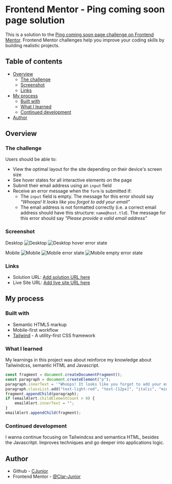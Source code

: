 # Frontend Mentor - Ping coming soon page solution

This is a solution to the [Ping coming soon page challenge on Frontend Mentor](https://www.frontendmentor.io/challenges/ping-single-column-coming-soon-page-5cadd051fec04111f7b848da). Frontend Mentor challenges help you improve your coding skills by building realistic projects.

## Table of contents

-   [Overview](#overview)
    -   [The challenge](#the-challenge)
    -   [Screenshot](#screenshot)
    -   [Links](#links)
-   [My process](#my-process)
    -   [Built with](#built-with)
    -   [What I learned](#what-i-learned)
    -   [Continued development](#continued-development)
-   [Author](#author)

## Overview

### The challenge

Users should be able to:

-   View the optimal layout for the site depending on their device's screen size
-   See hover states for all interactive elements on the page
-   Submit their email address using an `input` field
-   Receive an error message when the `form` is submitted if:
    -   The `input` field is empty. The message for this error should say _"Whoops! It looks like you forgot to add your email"_
    -   The email address is not formatted correctly (i.e. a correct email address should have this structure: `name@host.tld`). The message for this error should say _"Please provide a valid email address"_

### Screenshot

Desktop
![Desktop](./preview/desktop.png)
![Desktop hover error state](./preview/desktop-hover-error-state.png)

Mobile
![Mobile](./preview/mobile.png)
![Mobile error state](./preview/mobile-error-state.png)
![Mobile empty error state](./preview/mobile-empty-error-state.png)

### Links

-   Solution URL: [Add solution URL here](https://your-solution-url.com)
-   Live Site URL: [Add live site URL here](https://your-live-site-url.com)

## My process

### Built with

-   Semantic HTML5 markup
-   Mobile-first workflow
-   [Tailwind](https://tailwindcss.com/) - A utility-first CSS framework

### What I learned

My learnings in this project was about reinforce my knowledge about Tailwindcss, semantic HTML and Javascript.

```js
const fragment = document.createDocumentFragment();
const paragraph = document.createElement("p");
paragraph.innerText = '"Whoops! It looks like you forgot to add your email"';
paragraph.classList.add("text-light-red", "text-[12px]", "italic", "min-md:text-start", "min-md:px-8");
fragment.appendChild(paragraph);
if (emailAlert.childElementCount > 0) {
	emailAlert.innerText = "";
}
emailAlert.appendChild(fragment);
```

### Continued development

I wanna continue focusing on Tailwindcss and semantica HTML, besides the Javascritpt. Improves techniques and go deeper into applications logic.

## Author

-   Github - [CJunior](https://github.com/Clar-Junior)
-   Frontend Mentor - [@Clar-Junior](https://www.frontendmentor.io/profile/Clar-Junior)
